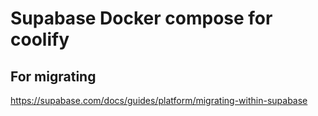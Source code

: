 # Supabase Docker compose for coolify

## For migrating

https://supabase.com/docs/guides/platform/migrating-within-supabase
